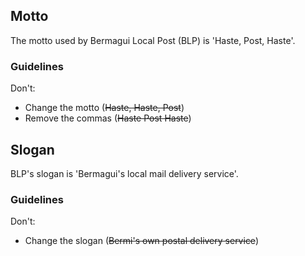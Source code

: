## Motto
The motto used by Bermagui Local Post (BLP) is 'Haste, Post, Haste'.

### Guidelines
Don't:

- Change the motto (~~Haste, Haste, Post~~)
- Remove the commas (~~Haste Post Haste~~)

## Slogan
BLP's slogan is 'Bermagui's local mail delivery service'.

### Guidelines
Don't:

- Change the slogan (~~Bermi's own postal delivery service~~)
